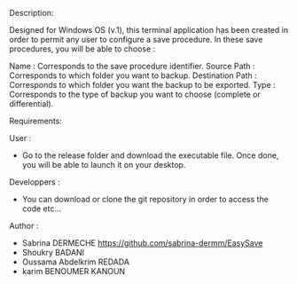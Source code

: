 Description: 


Designed for Windows OS (v.1), this terminal application has been created in order to permit any user to configure a save procedure. In these save procedures, you will be able to choose :

Name : Corresponds to the save procedure identifier.
Source Path : Corresponds to which folder you want to backup.
Destination Path : Corresponds to which folder you want the backup to be exported.
Type : Corresponds to the type of backup you want to choose (complete or differential).


Requirements:

User :

- Go to the release folder and download the executable file. Once done, you will be able to launch it on your desktop.

Developpers :

- You can download or clone the git repository in order to access the code etc...

Author :

- Sabrina DERMECHE https://github.com/sabrina-dermm/EasySave
- Shoukry BADANI
- Oussama Abdelkrim REDADA
- karim BENOUMER KANOUN
